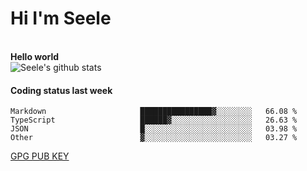 <h1>Hi I'm Seele</h1>
<br>
<b> Hello world</b>
<br>
<img src="https://github-readme-stats-eight-jade.vercel.app/api?username=Seele0oO&show_icons=true&icon_color=0366d6&bg_color=ffffff&hide_title=true&hide=contribs&include_all_commits=true" alt="Seele's github stats"/>
<br>

<h4>Coding status last week </h4>

<!--START_SECTION:waka-->

```text
Markdown                     ████████████████▓░░░░░░░░   66.08 %
TypeScript                   ██████▓░░░░░░░░░░░░░░░░░░   26.63 %
JSON                         █░░░░░░░░░░░░░░░░░░░░░░░░   03.98 %
Other                        ▓░░░░░░░░░░░░░░░░░░░░░░░░   03.27 %
```

<!--END_SECTION:waka-->



[GPG PUB KEY](https://keys.openpgp.org/vks/v1/by-fingerprint/3FCE91BF5B9666B55B67213C4C57B7824A5B6680)

